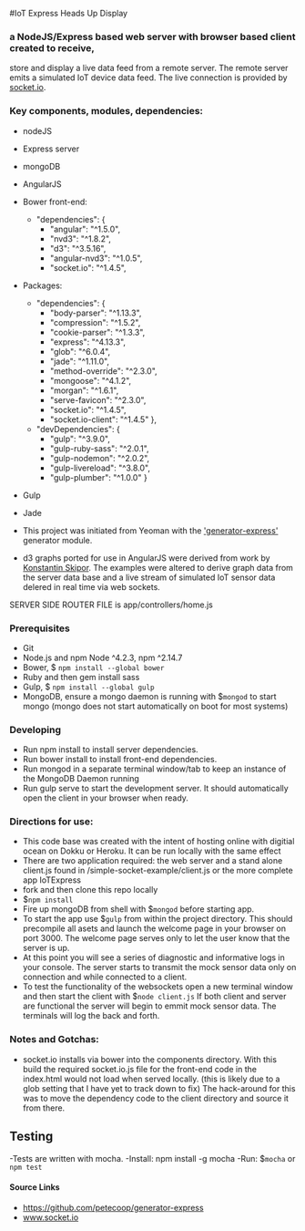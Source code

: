 #IoT Express Heads Up Display
### a NodeJS/Express based web server with browser based client created to receive,
store and display a live data feed from a remote server.  The remote server emits a simulated IoT device data feed.
  The live connection is provided by [socket.io](www.socket.io).


### Key components, modules,  dependencies:
- nodeJS
- Express server
- mongoDB
- AngularJS
- Bower front-end:
    - "dependencies": {
        - "angular": "^1.5.0",
        - "nvd3": "^1.8.2",
        - "d3": "^3.5.16",
        - "angular-nvd3": "^1.0.5",
        - "socket.io": "^1.4.5",
- Packages:
  - "dependencies": {
    - "body-parser": "^1.13.3",
    - "compression": "^1.5.2",
    - "cookie-parser": "^1.3.3",
    - "express": "^4.13.3",
    - "glob": "^6.0.4",
    - "jade": "^1.11.0",
    - "method-override": "^2.3.0",
    - "mongoose": "^4.1.2",
    - "morgan": "^1.6.1",
    - "serve-favicon": "^2.3.0",
    - "socket.io": "^1.4.5",
    - "socket.io-client": "^1.4.5"
    },
  - "devDependencies": {
      - "gulp": "^3.9.0",
      - "gulp-ruby-sass": "^2.0.1",
      - "gulp-nodemon": "^2.0.2",
      - "gulp-livereload": "^3.8.0",
      - "gulp-plumber": "^1.0.0"
     }

- Gulp
- Jade
- This project was initiated from Yeoman with the ['generator-express'](https://github.com/petecoop/generator-express) generator module.
- d3 graphs ported for use in AngularJS were derived from work by [Konstantin Skipor](http://krispo.github.io/angular-nvd3/#/quickstart).
The examples were altered to derive graph data from the server data base and a live stream of simulated IoT sensor data delered in real
time via web sockets.


SERVER SIDE ROUTER FILE is app/controllers/home.js



### Prerequisites
- Git
- Node.js and npm Node ^4.2.3, npm ^2.14.7
- Bower, $ `npm install --global bower`
- Ruby and then gem install sass
- Gulp, $ `npm install --global gulp`
- MongoDB, ensure a mongo daemon is running with $`mongod` to start mongo
(mongo does not start automatically on boot for most systems)

### Developing
- Run npm install to install server dependencies.
- Run bower install to install front-end dependencies.
- Run mongod in a separate terminal window/tab to keep an instance of the MongoDB Daemon running
- Run gulp serve to start the development server. It should automatically open the client in your browser when ready.


### Directions for use:
- This code base was created with the intent of hosting online with digitial ocean
on Dokku or Heroku. It can be run locally with the same effect
- There are two application required: the web server and a stand alone client.js
found in /simple-socket-example/client.js or the more complete app IoTExpress
- fork and then clone this repo locally
- $`npm install`
- Fire up mongoDB from shell with $`mongod` before starting app.
- To start the app use $`gulp` from within the project directory.  This should precompile
all asets and launch the welcome page in your browser on port 3000.  The welcome
page serves only to let the user know that the server is up.
- At this point you will see a series of diagnostic and informative
logs in your console. The server starts to transmit the mock sensor data only
on connection and while connected to a client.
- To test the functionality of the websockets open a new terminal window and then start the client with $`node client.js`
If both client and server are functional the server will begin to emmit mock
sensor data.  The terminals will log the back and forth.


### Notes and Gotchas:
- socket.io installs via bower into the components directory.  With this build
the required socket.io.js file for the front-end code in the index.html would
not load when served locally.  (this is likely due to a glob setting that I have yet
to track down to fix) The hack-around for this was to move the dependency
code to the client directory and source it from there.


## Testing
-Tests are written with mocha.
-Install: npm install -g mocha
-Run: $`mocha` or `npm test`

#### Source Links
- https://github.com/petecoop/generator-express
- www.socket.io

